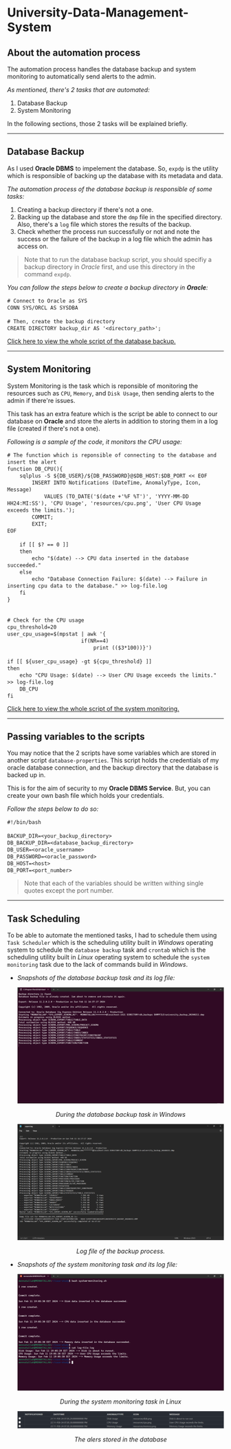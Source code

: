 # University-Data-Management-System

## About the automation process ##
The automation process handles the database backup and system monitoring to automatically send alerts to the admin.

_As mentioned, there's 2 tasks that are automated:_
1. Database Backup
2. System Monitoring

In the following sections, those 2 tasks will be explained briefly.

---

## Database Backup ##

As I used __Oracle DBMS__ to impelement the database. So, `expdp` is the utility which is responsible of backing up the database with its metadata and data.

_The automation process of the database backup is responsible of some tasks:_
1. Creating a backup directory if there's not a one.
2. Backing up the database and store the `dmp` file in the specified directory. Also, there's a `log` file which stores the results of the backup.
3. Check whether the process run successfully or not and note the success or the failure of the backup in a log file which the admin has access on.


> Note that to run the database backup script, you should specifiy a backup directory in _Oracle_ first, and use this directory in the command `expdp`. 

_You can follow the steps below to create a backup directory in __Oracle__:_

```shell
# Connect to Oracle as SYS
CONN SYS/ORCL AS SYSDBA

# Then, create the backup directory
CREATE DIRECTORY backup_dir AS '<directory_path>';
```

[Click here to view the whole script of the database backup.](university-database-backup.sh)

---

## System Monitoring ##

System Monitoring is the task which is reponsible of monitoring the resources such as `CPU`, `Memory`, and `Disk Usage`, then sending alerts to the admin if there're issues.

This task has an extra feature which is the script be able to connect to our database on __Oracle__ and store the alerts in addition to storing them in a log file (created if there's not a one).

_Following is a sample of the code, it monitors the CPU usage:_

```shell
# The function which is reponsible of connecting to the database and insert the alert
function DB_CPU(){
    sqlplus -S ${DB_USER}/${DB_PASSWORD}@$DB_HOST:$DB_PORT << EOF
        INSERT INTO Notifications (DateTime, AnomalyType, Icon, Message)
            VALUES (TO_DATE('$(date +'%F %T')', 'YYYY-MM-DD HH24:MI:SS'), 'CPU Usage', 'resources/cpu.png', 'User CPU Usage exceeds the limits.');
        COMMIT;
        EXIT;
EOF

    if [[ $? == 0 ]]
    then
        echo "$(date) --> CPU data inserted in the database succeeded."
    else
        echo "Database Connection Failure: $(date) --> Failure in inserting cpu data to the database." >> log-file.log
    fi
}


# Check for the CPU usage
cpu_threshold=20
user_cpu_usage=$(mpstat | awk '{
                        if(NR==4)
                            print (($3*100))}')

if [[ ${user_cpu_usage} -gt ${cpu_threshold} ]]
then
    echo "CPU Usage: $(date) --> User CPU Usage exceeds the limits." >> log-file.log
    DB_CPU
fi

```

[Click here to view the whole script of the system monitoring.](system-monitoring.sh)

---

## Passing variables to the scripts ##

You may notice that the 2 scripts have some variables which are stored in another script `database-properties`. This script holds the credentials of my oracle database connection, and the backup directory that the database is backed up in.

This is for the aim of security to my __Oracle DBMS Service__. But, you can create your own bash file which holds your credentials.

_Follow the steps below to do so:_

```shell
#!/bin/bash

BACKUP_DIR=<your_backup_directory>
DB_BACKUP_DIR=<database_backup_directory>
DB_USER=<oracle_username>
DB_PASSWORD=<oracle_password>
DB_HOST=<host>
DB_PORT=<port_number>
```

> Note that each of the variables should be written withing single quotes except the port number.

---

## Task Scheduling ##

To be able to automate the mentioned tasks, I had to schedule them using `Task Scheduler` which is the scheduling utility built in _Windows_ operating system to schedule the `database backup` task and `crontab` which is the scheduling utility built in _Linux_ operating system to schedule the `system monitoring` task due to the lack of commands build in _Windows_.

- _Snapshots of the database backup task and its log file:_
    <div align="center">
    <img src="backup-task.png" alt="Image">
    <p><em>During the database backup task in Windows</em></p>
    </div>

    <div align="center">
    <img src="backup-logs.png" alt="Image">
    <p><em>Log file of the backup process.</em></p>
    </div>

- _Snapshots of the system monitoring task and its log file:_
    <div align="center">
    <img src="system-monitoring-task.png" alt="Image">
    <p><em>During the system monitoring task in Linux</em></p>
    </div>

    <div align="center">
    <img src="alerts.png" alt="Image">
    <p><em>The alers stored in the database</em></p>
    </div>